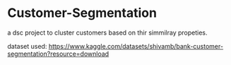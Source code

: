 # Customer-Segmentation
a dsc project to cluster customers based on thir simmilray propeties.

dataset used:
https://www.kaggle.com/datasets/shivamb/bank-customer-segmentation?resource=download